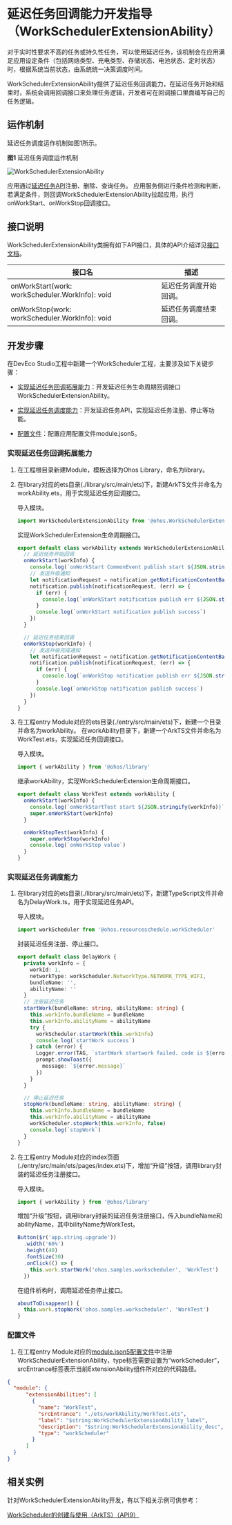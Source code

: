 # 延迟任务回调能力开发指导（WorkSchedulerExtensionAbility）

对于实时性要求不高的任务或持久性任务，可以使用延迟任务，该机制会在应用满足应用设定条件（包括网络类型、充电类型、存储状态、电池状态、定时状态）时，根据系统当前状态，由系统统一决策调度时间。

WorkSchedulerExtensionAbility提供了延迟任务回调能力，在延迟任务开始和结束时，系统会调用回调接口来处理任务逻辑，开发者可在回调接口里面编写自己的任务逻辑。

## 运作机制

延迟任务调度运作机制如图1所示。

  **图1** 延迟任务调度运作机制 
  
![WorkSchedulerExtensionAbility](figures/WorkSchedulerExtensionAbility.png)

应用通过[延迟任务API](../reference/apis/js-apis-resourceschedule-workScheduler.md)注册、删除、查询任务。
应用服务侧进行条件检测和判断，若满足条件，则回调WorkSchedulerExtensionAbility拉起应用，执行onWorkStart、onWorkStop回调接口。

## 接口说明

WorkSchedulerExtensionAbility类拥有如下API接口，具体的API介绍详见[接口文档](../reference/apis/js-apis-WorkSchedulerExtensionAbility.md)。

| 接口名 | 描述 |
| -------- | -------- |
| onWorkStart(work: workScheduler.WorkInfo): void | 延迟任务调度开始回调。 |
| onWorkStop(work: workScheduler.WorkInfo): void | 延迟任务调度结束回调。 |

## 开发步骤

在DevEco Studio工程中新建一个WorkScheduler工程，主要涉及如下关键步骤：

- [实现延迟任务回调拓展能力](#实现延迟任务回调拓展能力)：开发延迟任务生命周期回调接口WorkSchedulerExtensionAbility。

- [实现延迟任务调度能力](#实现延迟任务调度能力)：开发延迟任务API，实现延迟任务注册、停止等功能。

- [配置文件](#配置文件)：配置应用配置文件module.json5。

### 实现延迟任务回调拓展能力

1. 在工程根目录新建Module，模板选择为Ohos Library，命名为library。

2. 在library对应的ets目录(./library/src/main/ets)下，新建ArkTS文件并命名为workAbility.ets，用于实现延迟任务回调接口。

    导入模块。

    ```ts
    import WorkSchedulerExtensionAbility from '@ohos.WorkSchedulerExtensionAbility'
    ```

    实现WorkSchedulerExtension生命周期接口。

    ```ts
    export default class workAbility extends WorkSchedulerExtensionAbility {
      // 延迟任务开始回调
      onWorkStart(workInfo) {
        console.log(`onWorkStart CommonEvent publish start ${JSON.stringify(workInfo)}`)
        // 发送升级通知
        let notificationRequest = notification.getNotificationContentBasic('upgrade', upgradeMessage, '')
        notification.publish(notificationRequest, (err) => {
          if (err) {
            console.log(`onWorkStart notification publish err ${JSON.stringify(err)}`)
          }
          console.log(`onWorkStart notification publish success`)
        })
      }

      // 延迟任务结束回调
      onWorkStop(workInfo) {
        // 发送升级完成通知
        let notificationRequest = notification.getNotificationContentBasic('upgrade', 'upgrade success', '')
        notification.publish(notificationRequest, (err) => {
          if (err) {
            console.log(`onWorkStop notification publish err ${JSON.stringify(err)}`)
          }
          console.log(`onWorkStop notification publish success`)
        })
      }
    }
    ```

3. 在工程entry Module对应的ets目录(./entry/src/main/ets)下，新建一个目录并命名为workAbility。
在workAbility目录下，新建一个ArkTS文件并命名为WorkTest.ets，实现延迟任务回调接口。

    导入模块。

    ```ts
    import { workAbility } from '@ohos/library'
    ```

    继承workAbility，实现WorkSchedulerExtension生命周期接口。

    ```ts
    export default class WorkTest extends workAbility {
      onWorkStart(workInfo) {
        console.log(`onWorkStartTest start ${JSON.stringify(workInfo)}`)
        super.onWorkStart(workInfo)
      }

      onWorkStopTest(workInfo) {
        super.onWorkStop(workInfo)
        console.log(`onWorkStop value`)
      }
    }
    ```

### 实现延迟任务调度能力

1. 在library对应的ets目录(./library/src/main/ets)下，新建TypeScript文件并命名为DelayWork.ts，用于实现延迟任务API。

    导入模块。

    ```ts
    import workScheduler from '@ohos.resourceschedule.workScheduler'
    ```

    封装延迟任务注册、停止接口。

    ```ts
    export default class DelayWork {
      private workInfo = {
        workId: 1,
        networkType: workScheduler.NetworkType.NETWORK_TYPE_WIFI,
        bundleName: '',
        abilityName: ''
      }
      // 注册延迟任务
      startWork(bundleName: string, abilityName: string) {
        this.workInfo.bundleName = bundleName
        this.workInfo.abilityName = abilityName
        try {
          workScheduler.startWork(this.workInfo)
          console.log(`startWork success`)
        } catch (error) {
          Logger.error(TAG, `startWork startwork failed. code is ${error.code} message is ${error.message}`)
          prompt.showToast({
            message: `${error.message}`
          })
        }
      }

      // 停止延迟任务
      stopWork(bundleName: string, abilityName: string) {
        this.workInfo.bundleName = bundleName
        this.workInfo.abilityName = abilityName
        workScheduler.stopWork(this.workInfo, false)
        console.log(`stopWork`)
      }
    }
    ```

2. 在工程entry Module对应的index页面(./entry/src/main/ets/pages/index.ets)下，增加“升级”按钮，调用library封装的延迟任务注册接口。

    导入模块。

    ```ts
    import { workAbility } from '@ohos/library'
    ```

    增加“升级”按钮，调用library封装的延迟任务注册接口，传入bundleName和abilityName，其中bilityName为WorkTest。

    ```ts
    Button($r('app.string.upgrade'))
      .width('60%')
      .height(40)
      .fontSize(30)
      .onClick(() => {
        this.work.startWork('ohos.samples.workscheduler', 'WorkTest')
      })
    ```

    在组件析构时，调用延迟任务停止接口。

    ```ts
    aboutToDisappear() {
      this.work.stopWork('ohos.samples.workscheduler', 'WorkTest')
    }
    ```

### 配置文件

1. 在工程entry Module对应的[module.json5配置文件](../quick-start/module-configuration-file.md)中注册WorkSchedulerExtensionAbility，type标签需要设置为“workScheduler”，srcEntrance标签表示当前ExtensionAbility组件所对应的代码路径。
   
  ```json
  {
    "module": {
        "extensionAbilities": [
          {
            "name": "WorkTest",
            "srcEntrance": "./ets/workAbility/WorkTest.ets",
            "label": "$string:WorkSchedulerExtensionAbility_label",
            "description": "$string:WorkSchedulerExtensionAbility_desc",
            "type": "workScheduler"
          }
        ]
    }
  }
  ```

## 相关实例

针对WorkSchedulerExtensionAbility开发，有以下相关示例可供参考：

[WorkScheduler的创建与使用（ArkTS）（API9）](https://gitee.com/openharmony/applications_app_samples/tree/master/ResourcesSchedule/WorkScheduler)

